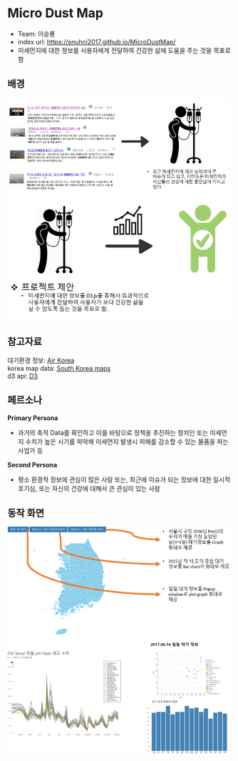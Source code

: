 Micro Dust Map
================
- Team: 이승룡
- index url: https://snuhci2017.github.io/MicroDustMap/
- 미세먼지에 대한 정보를 사용자에게 전달하여 건강한 삶에 도움을 주는 것을 목표로 함 

## 배경
<img src="image/mdm_background.PNG" width="500px">
<img src="image/mdm_background1.PNG" width="500px">

## 참고자료
대기환경 정보: [Air Korea](https://www.airkorea.or.kr/index)<br />
korea map data: [South Korea maps](https://github.com/southkorea/southkorea-maps)<br />
d3 api: [D3](https://github.com/d3/d3)

페르소나
--------------------------
**Primary Persona** 
* 과거의 축적 Data를 확인하고 이를 바탕으로 정책을 추진하는 정치인 또는 미세먼지 수치가 높은 시기를 파악해 미세먼지 발생시 피해를 감소할 수 있는 물품을 파는 사업가 등
 
**Second Persona**
* 평소 환경적 정보에 관심이 많은 사람 또는, 최근에 이슈가 되는 정보에 대한 일시적 호기심, 또는 자신의 건강에 대해서 큰 관심이 있는 사람

동작 화면
------------------------------
<img src="image/mdm_act1.PNG" width="500px">
<img src="image/mdm_act2.PNG" width="500px">